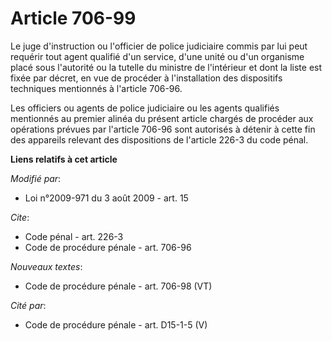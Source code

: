 # Article 706-99

Le juge d'instruction ou l'officier de police judiciaire commis par lui peut requérir tout agent qualifié d'un service, d'une
unité ou d'un organisme placé sous l'autorité ou la tutelle du ministre de l'intérieur et dont la liste est fixée par décret,
en vue de procéder à l'installation des dispositifs techniques mentionnés à l'article 706-96. 

Les officiers ou agents de police judiciaire ou les agents qualifiés mentionnés au premier alinéa du présent article chargés
de procéder aux opérations prévues par l'article 706-96 sont autorisés à détenir à cette fin des appareils relevant des
dispositions de l'article 226-3 du code pénal.

**Liens relatifs à cet article**

_Modifié par_:

  - Loi n°2009-971 du 3 août 2009 - art. 15

_Cite_:

  - Code pénal - art. 226-3
  - Code de procédure pénale - art. 706-96

_Nouveaux textes_:

  - Code de procédure pénale - art. 706-98 (VT)

_Cité par_:

  - Code de procédure pénale - art. D15-1-5 (V)
